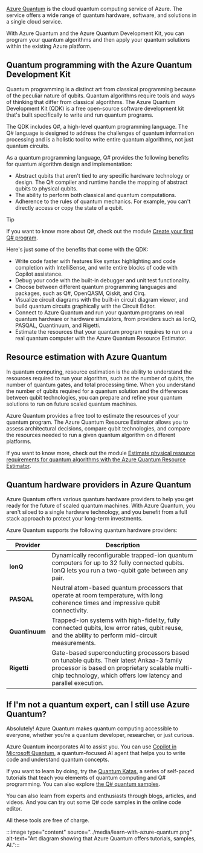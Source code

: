 [Azure Quantum](https://azure.microsoft.com/products/quantum/) is the cloud quantum computing service of Azure. The service offers a wide range of quantum hardware, software, and solutions in a single cloud service.

With Azure Quantum and the Azure Quantum Development Kit, you can program your quantum algorithms and then apply your quantum solutions within the existing Azure platform.

## Quantum programming with the Azure Quantum Development Kit

Quantum programming is a distinct art from classical programming because of the peculiar nature of qubits. Quantum algorithms require tools and ways of thinking that differ from classical algorithms. The Azure Quantum Development Kit (QDK) is a free open-source software development kit that's built specifically to write and run quantum programs.

The QDK includes Q#, a high-level quantum programming language. The Q# language is designed to address the challenges of quantum information processing and is a holistic tool to write entire quantum algorithms, not just quantum circuits.

As a quantum programming language, Q# provides the following benefits for quantum algorithm design and implementation:

- Abstract qubits that aren't tied to any specific hardware technology or design. The Q# compiler and runtime handle the mapping of abstract qubits to physical qubits.
- The ability to perform both classical and quantum computations.
- Adherence to the rules of quantum mechanics. For example, you can't directly access or copy the state of a qubit.

> [!TIP]
> If you want to know more about Q#, check out the module [Create your first Q# program](/training/modules/qsharp-create-first-quantum-development-kit).

Here's just some of the benefits that come with the QDK:

- Write code faster with features like syntax highlighting and code completion with IntelliSense, and write entire blocks of code with Copilot assistance.
- Debug your code with the built-in debugger and unit test functionality.
- Choose between different quantum programming languages and packages, such as Q#, OpenQASM, Qiskit, and Cirq.
- Visualize circuit diagrams with the built-in circuit diagram viewer, and build quantum circuits graphically with the Circuit Editor.
- Connect to Azure Quantum and run your quantum programs on real quantum hardware or hardware simulators, from providers such as IonQ, PASQAL, Quantinuum, and Rigetti.
- Estimate the resources that your quantum program requires to run on a real quantum computer with the Azure Quantum Resource Estimator.

## Resource estimation with Azure Quantum

In quantum computing, resource estimation is the ability to understand the resources required to run your algorithm, such as the number of qubits, the number of quantum gates, and total processing time. When you understand the number of qubits required for a quantum solution and the differences between qubit technologies, you can prepare and refine your quantum solutions to run on future scaled quantum machines.

Azure Quantum provides a free tool to estimate the resources of your quantum program. The Azure Quantum Resource Estimator allows you to assess architectural decisions, compare qubit technologies, and compare the resources needed to run a given quantum algorithm on different platforms.

If you want to know more, check out the module [Estimate physical resource requirements for quantum algorithms with the Azure Quantum Resource Estimator](/training/modules/estimate-resources-quantum-algorithms).

## Quantum hardware providers in Azure Quantum

Azure Quantum offers various quantum hardware providers to help you get ready for the future of scaled quantum machines. With Azure Quantum, you aren't siloed to a single hardware technology, and you benefit from a full stack approach to protect your long-term investments.

Azure Quantum supports the following quantum hardware providers:

| **Provider**   | **Description** |
|----------------|-----------------|
| **IonQ**       | Dynamically reconfigurable trapped-ion quantum computers for up to 32 fully connected qubits. IonQ lets you run a two-qubit gate between any pair. |
| **PASQAL**     | Neutral atom-based quantum processors that operate at room temperature, with long coherence times and impressive qubit connectivity. |
| **Quantinuum** | Trapped-ion systems with high-fidelity, fully connected qubits, low error rates, qubit reuse, and the ability to perform mid-circuit measurements. |
| **Rigetti**    | Gate-based superconducting processors based on tunable qubits. Their latest Ankaa-3 family processor is based on proprietary scalable multi-chip technology, which offers low latency and parallel execution. |

## If I'm not a quantum expert, can I still use Azure Quantum?

Absolutely! Azure Quantum makes quantum computing accessible to everyone, whether you're a quantum developer, researcher, or just curious.

Azure Quantum incorporates AI to assist you. You can use [Copilot in Microsoft Quantum](https://quantum.microsoft.com/experience/quantum-coding), a quantum-focused AI agent that helps you to write code and understand quantum concepts.

If you want to learn by doing, try the [Quantum Katas](https://quantum.microsoft.com/experience/quantum-katas), a series of self-paced tutorials that teach you elements of quantum computing and Q# programming. You can also explore [the Q# quantum samples](https://github.com/microsoft/qdk/tree/main/samples).

You can also learn from experts and enthusiasts through blogs, articles, and videos. And you can try out some Q# code samples in the online code editor.

All these tools are free of charge.

:::image type="content" source="../media/learn-with-azure-quantum.png" alt-text="Art diagram showing that Azure Quantum offers tutorials, samples, AI.":::
